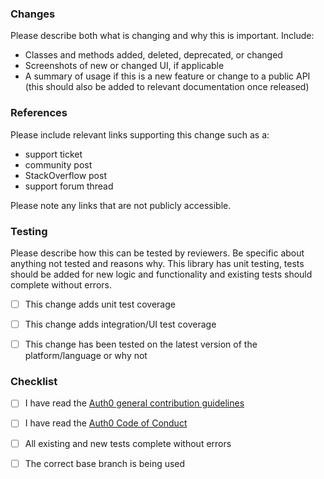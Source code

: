 ### Changes

Please describe both what is changing and why this is important. Include:

- Classes and methods added, deleted, deprecated, or changed
- Screenshots of new or changed UI, if applicable
- A summary of usage if this is a new feature or change to a public API (this should also be added to relevant documentation once released)

### References

Please include relevant links supporting this change such as a:

- support ticket
- community post
- StackOverflow post
- support forum thread

Please note any links that are not publicly accessible.

### Testing

Please describe how this can be tested by reviewers. Be specific about anything not tested and reasons why. This library has unit testing, tests should be added for new logic and functionality and existing tests should complete without errors.

- [ ] This change adds unit test coverage

- [ ] This change adds integration/UI test coverage

- [ ] This change has been tested on the latest version of the platform/language or why not

### Checklist

- [ ] I have read the [Auth0 general contribution guidelines](https://github.com/auth0/open-source-template/blob/master/GENERAL-CONTRIBUTING.md)

- [ ] I have read the [Auth0 Code of Conduct](https://github.com/auth0/open-source-template/blob/master/CODE-OF-CONDUCT.md)

- [ ] All existing and new tests complete without errors

- [ ] The correct base branch is being used
